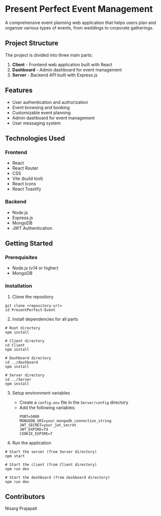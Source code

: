 # Present Perfect Event Management

A comprehensive event planning web application that helps users plan and organize various types of events, from weddings to corporate gatherings.

## Project Structure

The project is divided into three main parts:

1. **Client** - Frontend web application built with React
2. **Dashboard** - Admin dashboard for event management
3. **Server** - Backend API built with Express.js

## Features

- User authentication and authorization
- Event browsing and booking
- Customizable event planning
- Admin dashboard for event management
- User messaging system

## Technologies Used

### Frontend
- React
- React Router
- CSS
- Vite (build tool)
- React Icons
- React Toastify

### Backend
- Node.js
- Express.js
- MongoDB
- JWT Authentication

## Getting Started

### Prerequisites

- Node.js (v14 or higher)
- MongoDB

### Installation

1. Clone the repository
```
git clone <repository-url>
cd PresentPerfect-Event
```

2. Install dependencies for all parts
```
# Root directory
npm install

# Client directory
cd Client
npm install

# Dashboard directory
cd ../dashboard
npm install

# Server directory
cd ../Server
npm install
```

3. Setup environment variables
   - Create a `config.env` file in the `Server/config` directory
   - Add the following variables:
     ```
     PORT=5000
     MONGODB_URI=your_mongodb_connection_string
     JWT_SECRET=your_jwt_secret
     JWT_EXPIRE=7d
     COOKIE_EXPIRE=7
     ```

4. Run the application
```
# Start the server (from Server directory)
npm start

# Start the client (from Client directory)
npm run dev

# Start the dashboard (from dashboard directory)
npm run dev
```

## Contributors

Nisarg Prajapati
